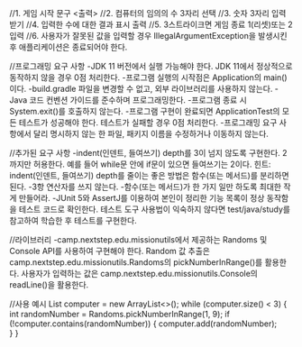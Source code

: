 //1. 게임 시작 문구 <출력>
//2. 컴퓨터의 임의의 수 3자리 선택
//3. 숫자 3자리 입력 받기
//4. 입력한 수에 대한 결과 표시 출력
//5. 3스트라이크면 게임 종료 1(리셋)또는 2 입력
//6. 사용자가 잘못된 값을 입력할 경우 IllegalArgumentException을 발생시킨 후 애플리케이션은 종료되어야 한다.


//프로그래밍 요구 사항
-JDK 11 버전에서 실행 가능해야 한다. JDK 11에서 정상적으로 동작하지 않을 경우 0점 처리한다.
-프로그램 실행의 시작점은 Application의 main()이다.
-build.gradle 파일을 변경할 수 없고, 외부 라이브러리를 사용하지 않는다.
-Java 코드 컨벤션 가이드를 준수하며 프로그래밍한다.
-프로그램 종료 시 System.exit()를 호출하지 않는다.
-프로그램 구현이 완료되면 ApplicationTest의 모든 테스트가 성공해야 한다. 테스트가 실패할 경우 0점 처리한다.
-프로그래밍 요구 사항에서 달리 명시하지 않는 한 파일, 패키지 이름을 수정하거나 이동하지 않는다.

//추가된 요구 사항
-indent(인덴트, 들여쓰기) depth를 3이 넘지 않도록 구현한다. 2까지만 허용한다.
    예를 들어 while문 안에 if문이 있으면 들여쓰기는 2이다.
    힌트: indent(인덴트, 들여쓰기) depth를 줄이는 좋은 방법은 함수(또는 메서드)를 분리하면 된다.
-3항 연산자를 쓰지 않는다.
-함수(또는 메서드)가 한 가지 일만 하도록 최대한 작게 만들어라.
-JUnit 5와 AssertJ를 이용하여 본인이 정리한 기능 목록이 정상 동작함을 테스트 코드로 확인한다.
    테스트 도구 사용법이 익숙하지 않다면 test/java/study를 참고하여 학습한 후 테스트를 구현한다.

//라이브러리
-camp.nextstep.edu.missionutils에서 제공하는 Randoms 및 Console API를 사용하여 구현해야 한다.
    Random 값 추출은 camp.nextstep.edu.missionutils.Randoms의 pickNumberInRange()를 활용한다.
    사용자가 입력하는 값은 camp.nextstep.edu.missionutils.Console의 readLine()을 활용한다.

//사용 예시
List<Integer> computer = new ArrayList<>();
while (computer.size() < 3) {
    int randomNumber = Randoms.pickNumberInRange(1, 9);
    if (!computer.contains(randomNumber)) {
        computer.add(randomNumber);     
    }
}